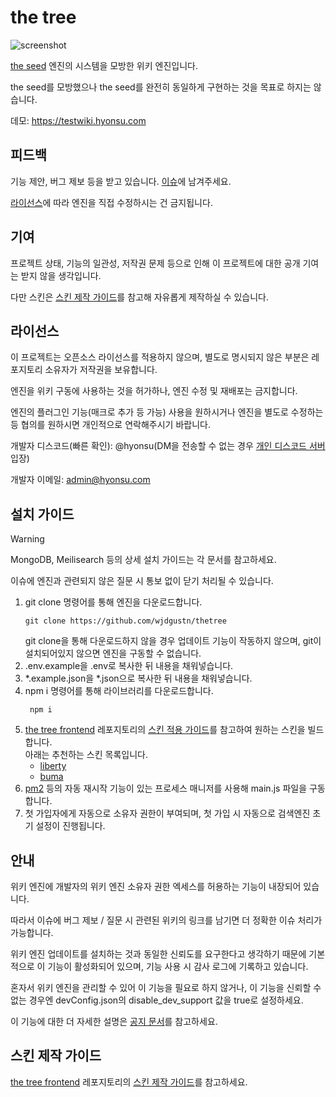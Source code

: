 # the tree
![screenshot](https://github.com/wjdgustn/thetree/blob/master/.github/images/screenshot.png?raw=true)

[the seed](https://theseed.io) 엔진의 시스템을 모방한 위키 엔진입니다.

the seed를 모방했으나 the seed를 완전히 동일하게 구현하는 것을 목표로 하지는 않습니다.

데모: https://testwiki.hyonsu.com

## 피드백
기능 제안, 버그 제보 등을 받고 있습니다. [이슈](https://github.com/wjdgustn/thetree/issues)에 남겨주세요.

[라이선스](#라이선스)에 따라 엔진을 직접 수정하시는 건 금지됩니다.

## 기여
프로젝트 상태, 기능의 일관성, 저작권 문제 등으로 인해 이 프로젝트에 대한 공개 기여는 받지 않을 생각입니다.

다만 스킨은 [스킨 제작 가이드]((https://github.com/wjdgustn/thetree-frontend#스킨-제작-가이드))를 참고해 자유롭게 제작하실 수 있습니다.

## 라이선스
이 프로젝트는 오픈소스 라이선스를 적용하지 않으며, 별도로 명시되지 않은 부분은 레포지토리 소유자가 저작권을 보유합니다.

엔진을 위키 구동에 사용하는 것을 허가하나, 엔진 수정 및 재배포는 금지합니다.

엔진의 플러그인 기능(매크로 추가 등 가능) 사용을 원하시거나 엔진을 별도로 수정하는 등 협의를 원하시면 개인적으로 연락해주시기 바랍니다.

개발자 디스코드(빠른 확인): @hyonsu(DM을 전송할 수 없는 경우 [개인 디스코드 서버](https://discord.gg/z7pk8pWhD7) 입장)

개발자 이메일: admin@hyonsu.com

## 설치 가이드
> [!WARNING]
> MongoDB, Meilisearch 등의 상세 설치 가이드는 각 문서를 참고하세요.
> 
> 이슈에 엔진과 관련되지 않은 질문 시 통보 없이 닫기 처리될 수 있습니다.
1. git clone 명령어를 통해 엔진을 다운로드합니다.
   ```shell
   git clone https://github.com/wjdgustn/thetree
   ```
   git clone을 통해 다운로드하지 않을 경우 업데이트 기능이 작동하지 않으며, git이 설치되어있지 않으면 엔진을 구동할 수 없습니다.
1. .env.example을 .env로 복사한 뒤 내용을 채워넣습니다.
1. *.example.json을 *.json으로 복사한 뒤 내용을 채워넣습니다.
1. npm i 명령어를 통해 라이브러리를 다운로드합니다.
   ```shell
    npm i
   ```
1. [the tree frontend](https://github.com/wjdgustn/thetree-frontend) 레포지토리의 [스킨 적용 가이드]((https://github.com/wjdgustn/thetree-frontend#스킨-적용-가이드))를 참고하여 원하는 스킨을 빌드합니다.
   <br>아래는 추천하는 스킨 목록입니다.
   - [liberty](https://github.com/wjdgustn/thetree-skin-liberty)
   - [buma](https://github.com/wjdgustn/thetree-skin-buma)
1. [pm2](https://www.npmjs.com/package/pm2) 등의 자동 재시작 기능이 있는 프로세스 매니저를 사용해 main.js 파일을 구동합니다.
1. 첫 가입자에게 자동으로 소유자 권한이 부여되며, 첫 가입 시 자동으로 검색엔진 초기 설정이 진행됩니다.

## 안내
위키 엔진에 개발자의 위키 엔진 소유자 권한 엑세스를 허용하는 기능이 내장되어 있습니다.

따라서 이슈에 버그 제보 / 질문 시 관련된 위키의 링크를 남기면 더 정확한 이슈 처리가 가능합니다.

위키 엔진 업데이트를 설치하는 것과 동일한 신뢰도를 요구한다고 생각하기 때문에 기본적으로 이 기능이 활성화되어 있으며, 기능 사용 시 감사 로그에 기록하고 있습니다.

혼자서 위키 엔진을 관리할 수 있어 이 기능을 필요로 하지 않거나, 이 기능을 신뢰할 수 없는 경우엔 devConfig.json의 disable_dev_support 값을 true로 설정하세요.

이 기능에 대한 더 자세한 설명은 [공지 문서](https://hyonsu.notion.site/the-tree-1e8862961d0d80e5b9fceb4c1ba0d7b9)를 참고하세요.

## 스킨 제작 가이드
[the tree frontend](https://github.com/wjdgustn/thetree-frontend) 레포지토리의 [스킨 제작 가이드]((https://github.com/wjdgustn/thetree-frontend#스킨-제작-가이드))를 참고하세요.